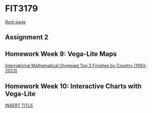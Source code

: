 # FIT3179
[Root page](https://brandttru.github.io/FIT3179/index.html)

## Assignment 2

## Homework Week 9: Vega-Lite Maps
[International Mathematical Olympiad Top 3 Finishes by Country (1993-2023)](https://brandttru.github.io/FIT3179/Week%209/week9.html)

## Homework Week 10: Interactive Charts with Vega-Lite
[INSERT TITLE](https://brandttru.github.io/FIT3179/Week%2010/week10.html)